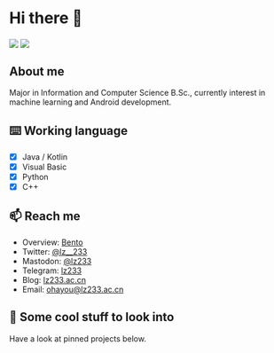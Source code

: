 # Hi there 👀

<div display="flex">
<img flex="1" align="center" src="https://github-readme-stats.vercel.app/api?username=lz233&show_icons=true&count_private=true&icon_color=eed0d2&text_color=24292e&bg_color=ffffff&title_color=eed0d2&hide_title=true" />
<img flex="1" align="center" src="https://github-readme-stats.vercel.app/api/top-langs/?username=lz233&layout=compact&icon_color=eed0d2&text_color=24292e&bg_color=ffffff&title_color=eed0d2&hide_title=true" />
</div>

## About me
 
Major in Information and Computer Science B.Sc., currently interest in machine learning and Android development.

## ⌨️ Working language

- [x] Java / Kotlin
- [x] Visual Basic
- [x] Python
- [x] C++

## 📫 Reach me

- Overview: [Bento](https://bento.me/lz233)
- Twitter: [@lz__233](https://twitter.com/lz__233)
- Mastodon: [@lz233](https://mastodon.social/@lz233)
- Telegram: [lz233](https://t.me/lz233)
- Blog: [lz233.ac.cn](https://lz233.ac.cn)
- Email: [ohayou@lz233.ac.cn](mailto:ohayou@lz233.ac.cn)

## 🏁 Some cool stuff to look into

Have a look at pinned projects below.
